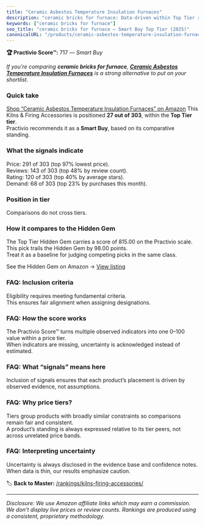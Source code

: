 ```yaml
---
title: "Ceramic Asbestos Temperature Insulation Furnaces"
description: "ceramic bricks for furnace: Data-driven within Top Tier ranking using the Practivio Score™. Positioned by quality, value, demand, findability, momentum."
keywords: ["ceramic bricks for furnace"]
seo_title: "ceramic bricks for furnace — Smart Buy Top Tier (2025)"
canonicalURL: "/products/ceramic-asbestos-temperature-insulation-furnaces-B0C1YY7568/"
---
```


**🏆 Practivio Score™:** 717 — _Smart Buy_


*If you're comparing **ceramic bricks for furnace**, **[Ceramic Asbestos Temperature Insulation Furnaces](https://www.amazon.com/dp/B0C1YY7568?tag=practivio-20)** is a strong alternative to put on your shortlist.*
### Quick take
[Shop “Ceramic Asbestos Temperature Insulation Furnaces” on Amazon](https://www.amazon.com/dp/B0C1YY7568?tag=practivio-20)
This Kilns & Firing Accessories is positioned **27 out of 303**, within the **Top Tier tier**.  
Practivio recommends it as a **Smart Buy**, based on its comparative standing.

### What the signals indicate
Price: 291 of 303 (top 97% lowest price).  
Reviews: 143 of 303 (top 48% by review count).  
Rating: 120 of 303 (top 40% by average stars).  
Demand: 68 of 303 (top 23% by purchases this month).

### Position in tier
Comparisons do not cross tiers.

### How it compares to the Hidden Gem
The Top Tier Hidden Gem carries a score of 815.00 on the Practivio scale.  
This pick trails the Hidden Gem by 98.00 points.  
Treat it as a baseline for judging competing picks in the same class.  

See the Hidden Gem on Amazon → [View listing](https://www.amazon.com/dp/B0CQJVQ1XB?tag=practivio-20)

### FAQ: Inclusion criteria
Eligibility requires meeting fundamental criteria.  
This ensures fair alignment when assigning designations.

### FAQ: How the score works
The Practivio Score™ turns multiple observed indicators into one 0–100 value within a price tier.  
When indicators are missing, uncertainty is acknowledged instead of estimated.

### FAQ: What “signals” means here
Inclusion of signals ensures that each product’s placement is driven by observed evidence, not assumptions.

### FAQ: Why price tiers?
Tiers group products with broadly similar constraints so comparisons remain fair and consistent.  
A product’s standing is always expressed relative to its tier peers, not across unrelated price bands.

### FAQ: Interpreting uncertainty
Uncertainty is always disclosed in the evidence base and confidence notes.  
When data is thin, our results emphasize caution.


🏷️ **Back to Master:** [/rankings/kilns-firing-accessories/](/rankings/kilns-firing-accessories/)

---
_Disclosure: We use Amazon affiliate links which may earn a commission. We don’t display live prices or review counts. Rankings are produced using a consistent, proprietary methodology._
